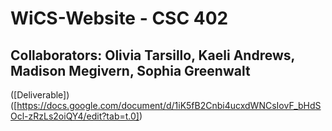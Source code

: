 # WiCS-Website - CSC 402
## Collaborators: Olivia Tarsillo, Kaeli Andrews, Madison Megivern, Sophia Greenwalt 

([Deliverable])([https://docs.google.com/document/d/1iK5fB2Cnbi4ucxdWNCsIovF_bHdSOcl-zRzLs2oiQY4/edit?tab=t.0])
